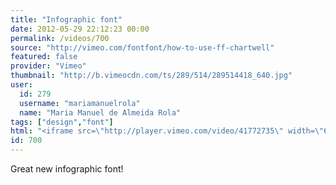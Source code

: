 ```yaml
---
title: "Infographic font"
date: 2012-05-29 22:12:23 00:00
permalink: /videos/700
source: "http://vimeo.com/fontfont/how-to-use-ff-chartwell"
featured: false
provider: "Vimeo"
thumbnail: "http://b.vimeocdn.com/ts/289/514/289514418_640.jpg"
user:
  id: 279
  username: "mariamanuelrola"
  name: "Maria Manuel de Almeida Rola"
tags: ["design","font"]
html: "<iframe src=\"http://player.vimeo.com/video/41772735\" width=\"640\" height=\"480\" frameborder=\"0\" webkitAllowFullScreen mozallowfullscreen allowFullScreen></iframe>"
id: 700
---
```


Great new infographic font!